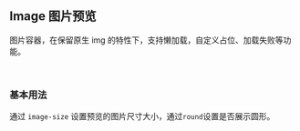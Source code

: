 <div class="demo-header">
<p class="overviewicon">
  <span class="wapi-ui-alert"/>
</p>

## Image 图片预览

<nova-uxlink widget-name="Image"></nova-uxlink>

图片容器，在保留原生 img 的特性下，支持懒加载，自定义占位、加载失败等功能。

<br />
</div>

### 基本用法

通过 `image-size` 设置预览的图片尺寸大小，通过`round`设置是否展示圆形。

<nova-demo-view link="image/basic-usage.vue"></nova-demo-view>

 <br />

<nova-attributes link="image"></nova-attributes>
